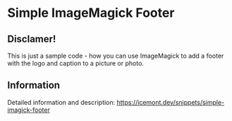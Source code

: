 # Simple ImageMagick Footer

## Disclamer!
This is just a sample code - how you can use ImageMagick to add a footer with the logo and caption to a picture or photo.

## Information
Detailed information and description: <a href="https://icemont.dev/snippets/simple-imagick-footer" target="_blank">https://icemont.dev/snippets/simple-imagick-footer</a>